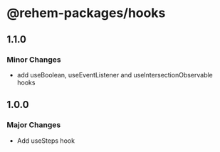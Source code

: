 # @rehem-packages/hooks

## 1.1.0

### Minor Changes

- add useBoolean, useEventListener and useIntersectionObservable hooks

## 1.0.0

### Major Changes

- Add useSteps hook
